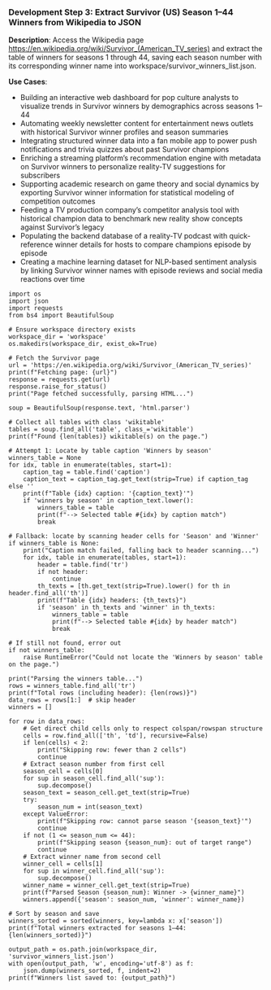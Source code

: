 ### Development Step 3: Extract Survivor (US) Season 1–44 Winners from Wikipedia to JSON

**Description**: Access the Wikipedia page https://en.wikipedia.org/wiki/Survivor_(American_TV_series) and extract the table of winners for seasons 1 through 44, saving each season number with its corresponding winner name into workspace/survivor_winners_list.json.

**Use Cases**:
- Building an interactive web dashboard for pop culture analysts to visualize trends in Survivor winners by demographics across seasons 1–44
- Automating weekly newsletter content for entertainment news outlets with historical Survivor winner profiles and season summaries
- Integrating structured winner data into a fan mobile app to power push notifications and trivia quizzes about past Survivor champions
- Enriching a streaming platform’s recommendation engine with metadata on Survivor winners to personalize reality-TV suggestions for subscribers
- Supporting academic research on game theory and social dynamics by exporting Survivor winner information for statistical modeling of competition outcomes
- Feeding a TV production company’s competitor analysis tool with historical champion data to benchmark new reality show concepts against Survivor’s legacy
- Populating the backend database of a reality-TV podcast with quick-reference winner details for hosts to compare champions episode by episode
- Creating a machine learning dataset for NLP-based sentiment analysis by linking Survivor winner names with episode reviews and social media reactions over time

```
import os
import json
import requests
from bs4 import BeautifulSoup

# Ensure workspace directory exists
workspace_dir = 'workspace'
os.makedirs(workspace_dir, exist_ok=True)

# Fetch the Survivor page
url = 'https://en.wikipedia.org/wiki/Survivor_(American_TV_series)'
print(f"Fetching page: {url}")
response = requests.get(url)
response.raise_for_status()
print("Page fetched successfully, parsing HTML...")

soup = BeautifulSoup(response.text, 'html.parser')

# Collect all tables with class 'wikitable'
tables = soup.find_all('table', class_='wikitable')
print(f"Found {len(tables)} wikitable(s) on the page.")

# Attempt 1: Locate by table caption 'Winners by season'
winners_table = None
for idx, table in enumerate(tables, start=1):
    caption_tag = table.find('caption')
    caption_text = caption_tag.get_text(strip=True) if caption_tag else ''
    print(f"Table {idx} caption: '{caption_text}'")
    if 'winners by season' in caption_text.lower():
        winners_table = table
        print(f"--> Selected table #{idx} by caption match")
        break

# Fallback: locate by scanning header cells for 'Season' and 'Winner'
if winners_table is None:
    print("Caption match failed, falling back to header scanning...")
    for idx, table in enumerate(tables, start=1):
        header = table.find('tr')
        if not header:
            continue
        th_texts = [th.get_text(strip=True).lower() for th in header.find_all('th')]
        print(f"Table {idx} headers: {th_texts}")
        if 'season' in th_texts and 'winner' in th_texts:
            winners_table = table
            print(f"--> Selected table #{idx} by header match")
            break

# If still not found, error out
if not winners_table:
    raise RuntimeError("Could not locate the 'Winners by season' table on the page.")

print("Parsing the winners table...")
rows = winners_table.find_all('tr')
print(f"Total rows (including header): {len(rows)}")
data_rows = rows[1:]  # skip header
winners = []

for row in data_rows:
    # Get direct child cells only to respect colspan/rowspan structure
    cells = row.find_all(['th', 'td'], recursive=False)
    if len(cells) < 2:
        print("Skipping row: fewer than 2 cells")
        continue
    # Extract season number from first cell
    season_cell = cells[0]
    for sup in season_cell.find_all('sup'):
        sup.decompose()
    season_text = season_cell.get_text(strip=True)
    try:
        season_num = int(season_text)
    except ValueError:
        print(f"Skipping row: cannot parse season '{season_text}'")
        continue
    if not (1 <= season_num <= 44):
        print(f"Skipping season {season_num}: out of target range")
        continue
    # Extract winner name from second cell
    winner_cell = cells[1]
    for sup in winner_cell.find_all('sup'):
        sup.decompose()
    winner_name = winner_cell.get_text(strip=True)
    print(f"Parsed Season {season_num}: Winner -> {winner_name}")
    winners.append({'season': season_num, 'winner': winner_name})

# Sort by season and save
winners_sorted = sorted(winners, key=lambda x: x['season'])
print(f"Total winners extracted for seasons 1–44: {len(winners_sorted)}")

output_path = os.path.join(workspace_dir, 'survivor_winners_list.json')
with open(output_path, 'w', encoding='utf-8') as f:
    json.dump(winners_sorted, f, indent=2)
print(f"Winners list saved to: {output_path}")
```
